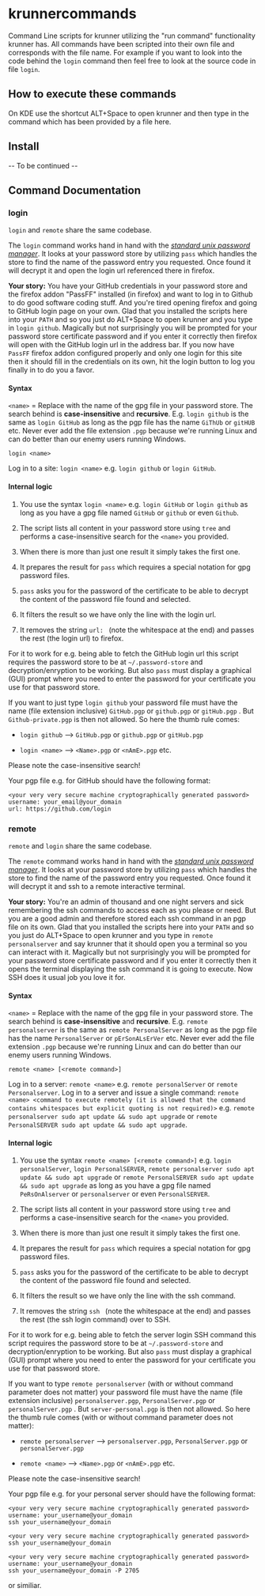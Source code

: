 # krunnercommands

Command Line scripts for krunner utilizing the "run command" functionality krunner has. All commands have been scripted into their own file and corresponds with the file name. For example if you want to look into the code behind the `login` command then feel free to look at the source code in file `login`.



## How to execute these commands

On KDE use the shortcut ALT+Space to open krunner and then type in the command which has been provided by a file here.

## Install

-- To be continued --

## Command Documentation

### login

`login` and `remote` share the same codebase.

The `login` command works hand in hand with the [_standard unix password manager_](https://www.passwordstore.org/). It looks at your password store by utilizing `pass` which handles the store to find the name of the password entry you requested. Once found it will decrypt it and open the login url referenced there in firefox.

**Your story:** You have your GitHub credentials in your password store and the firefox addon "PassFF" installed (in firefox) and want to log in to Github to do good software coding stuff. And you're tired opening firefox and going to GitHub login page on your own. Glad that you installed the scripts here into your `PATH` and so you just do ALT+Space to open krunner and you type in `login github`. Magically but not surprisingly you will be prompted for your password store certificate password and if you enter it correctly then firefox will open with the GitHub login url in the address bar. If you now have `PassFF` firefox addon configured properly and only one login for this site then it should fill in the credentials on its own, hit the login button to log you finally in to do you a favor.

#### Syntax

`<name>` = Replace with the name of the gpg file in your password store. The search behind is **case-insensitive** and **recursive**. E.g. `login github` is the same as `login GitHub` as long as the pgp file has the name `GiThUb` or `gitHUB` etc. Never ever add the file extension `.pgp` because we're running Linux and can do better than our enemy users running Windows.

`login <name>`

Log in to a site: `login <name>` e.g. `login github` or `login GitHub`.

#### Internal logic

1. You use the syntax `login <name>` e.g. `login GitHub` or `login github` as long as you have a gpg file named `GitHub` or `github` or even `Github`.

2. The script lists all content in your password store using `tree` and performs a case-insensitive search for the `<name>` you provided.

3. When there is more than just one result it simply takes the first one.

4. It prepares the result for `pass` which requires a special notation for gpg password files.

5. `pass` asks you for the password of the certificate to be able to decrypt the content of the password file found and selected.

6. It filters the result so we have only the line with the login url.

7. It removes the string `url: ` (note the whitespace at the end) and passes the rest (the login url) to firefox.

For it to work for e.g. being able to fetch the GitHub login url this script requires the password store to be at `~/.password-store` and decryption/enryption to be working. But also `pass` must display a graphical (GUI) prompt where you need to enter the password for your certificate you use for that password store.

If you want to just type `login github` your password file must have the name (file extension inclusive) `GitHub.pgp` or `github.pgp` or `gitHub.pgp` . But `Github-private.pgp` is then not allowed. So here the thumb rule comes:

- `login github` --> `GitHub.pgp` or `github.pgp` or `gitHub.pgp`

- `login <name>` --> `<Name>.pgp` or `<nAmE>.pgp` etc.

Please note the case-insensitive search!

Your pgp file e.g. for GitHub should have the following format:

```gpg
<your very very secure machine cryptographically generated password>
username: your_email@your_domain
url: https://github.com/login
```

### remote

`remote` and `login` share the same codebase.

The `remote` command works hand in hand with the [_standard unix password manager_](https://www.passwordstore.org/). It looks at your password store by utilizing `pass` which handles the store to find the name of the password entry you requested. Once found it will decrypt it and ssh to a remote interactive terminal.

**Your story:** You're an admin of thousand and one night servers and sick remembering the ssh commands to access each as you please or need. But you are a good admin and therefore stored each ssh command in an pgp file on its own. Glad that you installed the scripts here into your `PATH` and so you just do ALT+Space to open krunner and you type in `remote personalserver` and say krunner that it should open you a terminal so you can interact with it. Magically but not surprisingly you will be prompted for your password store certificate password and if you enter it correctly then it opens the terminal displaying the ssh command it is going to execute. Now SSH does it usual job you love it for.

#### Syntax

`<name>` = Replace with the name of the gpg file in your password store. The search behind is **case-insensitive** and **recursive**. E.g. `remote personalserver` is the same as `remote PersonalServer` as long as the pgp file has the name `PersonalServer` or `pErSonALsErVer` etc. Never ever add the file extension `.pgp` because we're running Linux and can do better than our enemy users running Windows.

`remote <name> [<remote command>]`

Log in to a server: `remote <name>` e.g. `remote personalServer` or `remote Personalserver`.
Log in to a server and issue a single command: `remote <name> <command to execute remotely (it is allowed that the command contains whitespaces but explicit quoting is not required)>` e.g. `remote personalserver sudo apt update && sudo apt upgrade` or `remote PersonalSERVER sudo apt update && sudo apt upgrade`.

#### Internal logic

1. You use the syntax `remote <name> [<remote command>]` e.g. `login personalServer`, `login PersonalSERVER`, `remote personalserver sudo apt update && sudo apt upgrade` or `remote PersonalSERVER sudo apt update && sudo apt upgrade` as long as you have a gpg file named `PeRsOnAlserver` or `personalserver` or even `PersonalSERVER`.

2. The script lists all content in your password store using `tree` and performs a case-insensitive search for the `<name>` you provided.

3. When there is more than just one result it simply takes the first one.

4. It prepares the result for `pass` which requires a special notation for gpg password files.

5. `pass` asks you for the password of the certificate to be able to decrypt the content of the password file found and selected.

6. It filters the result so we have only the line with the ssh command.

7. It removes the string `ssh ` (note the whitespace at the end) and passes the rest (the ssh login command) over to SSH.

For it to work for e.g. being able to fetch the server login SSH command this script requires the password store to be at `~/.password-store` and decryption/enryption to be working. But also `pass` must display a graphical (GUI) prompt where you need to enter the password for your certificate you use for that password store.

If you want to type `remote personalserver` (with or without command parameter does not matter) your password file must have the name (file extension inclusive) `personalserver.pgp`, `PersonalServer.pgp` or `personalServer.pgp` . But `server-personal.pgp` is then not allowed. So here the thumb rule comes (with or without command parameter does not matter):

- `remote personalserver` --> `personalserver.pgp`, `PersonalServer.pgp` or `personalServer.pgp`

- `remote <name>` --> `<Name>.pgp` or `<nAmE>.pgp` etc.

Please note the case-insensitive search!

Your pgp file e.g. for your personal server should have the following format:

```gpg
<your very very secure machine cryptographically generated password>
username: your_username@your_domain
ssh your_username@your_domain
```


```gpg
<your very very secure machine cryptographically generated password>
ssh your_username@your_domain
```


```gpg
<your very very secure machine cryptographically generated password>
username: your_username@your_domain
ssh your_username@your_domain -P 2705
```

or similiar.
